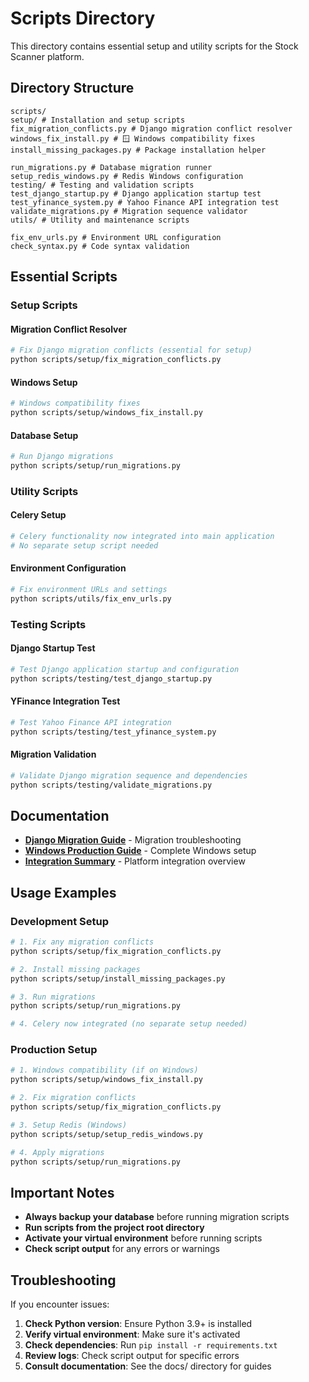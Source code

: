 # Scripts Directory

This directory contains essential setup and utility scripts for the Stock Scanner platform.

## Directory Structure

```
scripts/
setup/ # Installation and setup scripts
fix_migration_conflicts.py # Django migration conflict resolver
windows_fix_install.py # 🪟 Windows compatibility fixes
install_missing_packages.py # Package installation helper

run_migrations.py # Database migration runner
setup_redis_windows.py # Redis Windows configuration
testing/ # Testing and validation scripts
test_django_startup.py # Django application startup test
test_yfinance_system.py # Yahoo Finance API integration test
validate_migrations.py # Migration sequence validator
utils/ # Utility and maintenance scripts

fix_env_urls.py # Environment URL configuration
check_syntax.py # Code syntax validation
```

## Essential Scripts

### Setup Scripts

#### Migration Conflict Resolver
```bash
# Fix Django migration conflicts (essential for setup)
python scripts/setup/fix_migration_conflicts.py
```

#### Windows Setup
```bash
# Windows compatibility fixes
python scripts/setup/windows_fix_install.py
```

#### Database Setup
```bash
# Run Django migrations
python scripts/setup/run_migrations.py
```

### Utility Scripts

#### Celery Setup
```bash
# Celery functionality now integrated into main application
# No separate setup script needed
```

#### Environment Configuration
```bash
# Fix environment URLs and settings
python scripts/utils/fix_env_urls.py
```

### Testing Scripts

#### Django Startup Test
```bash
# Test Django application startup and configuration
python scripts/testing/test_django_startup.py
```

#### YFinance Integration Test
```bash
# Test Yahoo Finance API integration
python scripts/testing/test_yfinance_system.py
```

#### Migration Validation
```bash
# Validate Django migration sequence and dependencies
python scripts/testing/validate_migrations.py
```

## Documentation

- **[Django Migration Guide](../docs/DJANGO_MIGRATION_GUIDE.md)** - Migration troubleshooting
- **[Windows Production Guide](../docs/WINDOWS_PRODUCTION_DEPLOYMENT_GUIDE.md)** - Complete Windows setup
- **[Integration Summary](../docs/INTEGRATION_SUMMARY.md)** - Platform integration overview

## Usage Examples

### Development Setup
```bash
# 1. Fix any migration conflicts
python scripts/setup/fix_migration_conflicts.py

# 2. Install missing packages
python scripts/setup/install_missing_packages.py

# 3. Run migrations
python scripts/setup/run_migrations.py

# 4. Celery now integrated (no separate setup needed)
```

### Production Setup
```bash
# 1. Windows compatibility (if on Windows)
python scripts/setup/windows_fix_install.py

# 2. Fix migration conflicts
python scripts/setup/fix_migration_conflicts.py

# 3. Setup Redis (Windows)
python scripts/setup/setup_redis_windows.py

# 4. Apply migrations
python scripts/setup/run_migrations.py
```

## Important Notes

- **Always backup your database** before running migration scripts
- **Run scripts from the project root directory**
- **Activate your virtual environment** before running scripts
- **Check script output** for any errors or warnings

## Troubleshooting

If you encounter issues:

1. **Check Python version**: Ensure Python 3.9+ is installed
2. **Verify virtual environment**: Make sure it's activated
3. **Check dependencies**: Run `pip install -r requirements.txt`
4. **Review logs**: Check script output for specific errors
5. **Consult documentation**: See the docs/ directory for guides